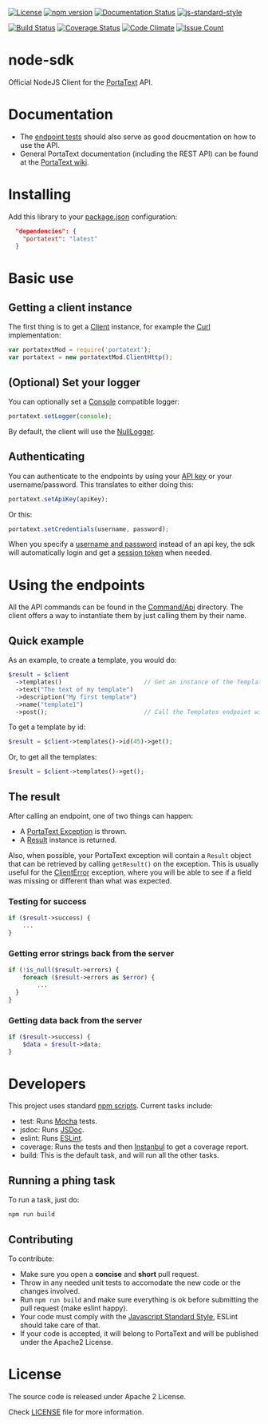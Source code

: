 [![License](http://img.shields.io/badge/license-APACHE2-blue.svg)](http://img.shields.io/badge/license-APACHE2-blue.svg)
[![npm version](https://badge.fury.io/js/portatext.svg)](https://badge.fury.io/js/portatext)
[![Documentation Status](https://readthedocs.org/projects/portatext-node-sdk/badge/?version=latest)](http://portatext-node-sdk.readthedocs.org/en/latest/?badge=latest)
[![js-standard-style](https://img.shields.io/badge/code%20style-standard-brightgreen.svg?style=flat)](https://github.com/feross/standard)

[![Build Status](https://travis-ci.org/PortaText/node-sdk.svg)](https://travis-ci.org/PortaText/node-sdk)
[![Coverage Status](https://coveralls.io/repos/PortaText/node-sdk/badge.svg?branch=master&service=github)](https://coveralls.io/github/PortaText/node-sdk?branch=master)
[![Code Climate](https://codeclimate.com/github/PortaText/node-sdk/badges/gpa.svg)](https://codeclimate.com/github/PortaText/node-sdk)
[![Issue Count](https://codeclimate.com/github/PortaText/node-sdk/badges/issue_count.svg)](https://codeclimate.com/github/PortaText/node-sdk)

# node-sdk
Official NodeJS Client for the [PortaText](https://www.portatext.com/) API.

# Documentation

* The [endpoint tests](https://github.com/PortaText/node-sdk/tree/master/test/endpoints) should also serve as good doucmentation on how to use the API.
* General PortaText documentation (including the REST API) can be found at the [PortaText wiki](https://github.com/PortaText/docs/wiki).

# Installing
Add this library to your [package.json](https://docs.npmjs.com/getting-started/using-a-package.json) configuration:
```json
  "dependencies": {
    "portatext": "latest"
  }
```

# Basic use

## Getting a client instance
The first thing is to get a [Client](https://github.com/PortaText/node-sdk/blob/master/src/client/client.js) instance, for example
the [Curl](https://github.com/PortaText/node-sdk/blob/master/src/client/client_http.js) implementation:

```js
var portatextMod = require('portatext');
var portatext = new portatextMod.ClientHttp();
```

## (Optional) Set your logger
You can optionally set a [Console](https://nodejs.org/api/console.html) compatible logger:
```js
portatext.setLogger(console);
```

By default, the client will use the [NullLogger](https://github.com/PortaText/node-sdk/blob/master/src/null_logger.js).

## Authenticating
You can authenticate to the endpoints by using your [API key](https://github.com/PortaText/docs/wiki/REST-API#auth_api) or your username/password. This translates to
either doing this:

```js
portatext.setApiKey(apiKey);
```

Or this:

```js
portatext.setCredentials(username, password);
```

When you specify a [username and password](https://github.com/PortaText/docs/wiki/REST-API#auth_basic) instead of an api key, the sdk will
automatically login and get a [session token](https://github.com/PortaText/docs/wiki/REST-API#auth_session) when needed.

# Using the endpoints
All the API commands can be found in the [Command/Api](https://github.com/PortaText/php-sdk/tree/master/src/PortaText/Command/Api)
directory. The client offers a way to instantiate them by just calling them by their name.

## Quick example
As an example, to create a template, you would do:

```php
$result = $client
  ->templates()                       // Get an instance of the Templates endpoint.
  ->text("The text of my template")
  ->description("My first template")
  ->name("template1")
  ->post();                           // Call the Templates endpoint with a POST.
```

To get a template by id:

```php
$result = $client->templates()->id(45)->get();
```

Or, to get all the templates:

```php
$result = $client->templates()->get();
```

## The result
After calling an endpoint, one of two things can happen:
 * A [PortaText Exception](https://github.com/PortaText/php-sdk/tree/master/src/PortaText/Exception) is thrown.
 * A [Result](https://github.com/PortaText/php-sdk/blob/master/src/PortaText/Command/Result.php) instance is returned.

Also, when possible, your PortaText exception will contain a `Result` object that
can be retrieved by calling `getResult()` on the exception. This is usually useful for the
[ClientError](https://github.com/PortaText/php-sdk/blob/master/src/PortaText/Exception/ClientError.php) exception, where
you will be able to see if a field was missing or different than what was expected.

### Testing for success
```php
if ($result->success) {
    ...
}
```

### Getting error strings back from the server
```php
if (!is_null($result->errors) {
    foreach ($result->errors as $error) {
        ...
  }
}
```

### Getting data back from the server
```php
if ($result->success) {
    $data = $result->data;
}
```

# Developers
This project uses standard [npm scripts](https://docs.npmjs.com/cli/run-script). Current tasks include:
 * test: Runs [Mocha](https://mochajs.org/) tests.
 * jsdoc: Runs [JSDoc](http://usejsdoc.org/).
 * eslint: Runs [ESLint](http://eslint.org/).
 * coverage: Runs the tests and then [Instanbul](https://gotwarlost.github.io/istanbul/) to get a coverage report.
 * build: This is the default task, and will run all the other tasks.

## Running a phing task
To run a task, just do:

```sh
npm run build
```

## Contributing
To contribute:
 * Make sure you open a **concise** and **short** pull request.
 * Throw in any needed unit tests to accomodate the new code or the
 changes involved.
 * Run `npm run build` and make sure everything is ok before submitting the pull
 request (make eslint happy).
 * Your code must comply with the [Javascript Standard Style](https://github.com/feross/standard),
 ESLint should take care of that.
 * If your code is accepted, it will belong to PortaText and will be published
 under the Apache2 License.

# License
The source code is released under Apache 2 License.

Check [LICENSE](https://github.com/PortaText/node-sdk/blob/master/LICENSE) file for more information.
